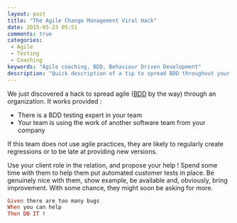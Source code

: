 ```yaml
---
layout: post
title: "The Agile Change Management Viral Hack"
date: 2015-05-23 05:51
comments: true
categories:
 - Agile
 - Testing
 - Coaching
keywords: "Agile coaching, BDD, Behaviour Driven Development"
description: "Quick description of a tip to spread BDD throughout your organization"
---
```

We just discovered a hack to spread agile ([BDD](http://en.wikipedia.org/wiki/Behavior-driven_development) by the way) through an organization. It works provided :

* There is a BDD testing expert in your team
* Your team is using the work of another software team from your company

If this team does not use agile practices, they are likely to regularly create regressions or to be late at providing new versions.

Use your client role in the relation, and propose your help ! Spend some time with them to help them put automated customer tests in place. Be genuinely nice with them, show example, be available and, obviously, bring improvement. With some chance, they might soon be asking for more.

```ruby
Given there are too many bugs
When you can help
Then DO IT !
```